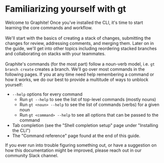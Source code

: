# Familiarizing yourself with gt

Welcome to Graphite! Once you've installed the CLI, it's time to start learning the core commands and workflow.\
\
We'll start with the basics of creating a stack of changes, submitting the changes for review, addressing comments, and merging them.  Later on in the guide, we'll get into other topics including reordering stacked branches and collaborating on stacks with your teammates.\
\
Graphite's commands (for the most part) follow a noun-verb model, i.e. `gt branch create` creates a branch.  We'll go over most commands in the following pages. If you at any time need help remembering a command or how it works, we do our best to provide a multitude of ways to unblock yourself:

* `--help` options for every command
  * Run `gt --help` to see the list of top-level commands (mostly nouns)
  * Run `gt <noun> --help` to see the list of commands (verbs) for a given noun
  * Run `gt <command> --help` to see all options that can be passed to the command
* Tab completion (see the "Shell completion setup" page under "Installing the CLI")
* The "Command reference" page found at the end of this guide.

If you ever run into trouble figuring something out, or have a suggestion on how this documentation might be improved, please reach out in our community Slack channel.

